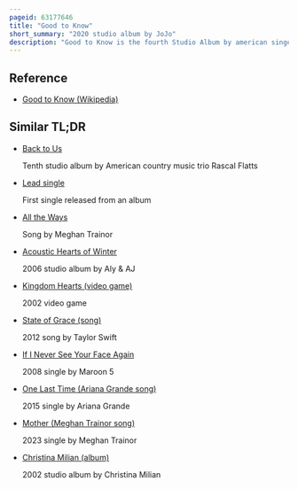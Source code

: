 ```yaml
---
pageid: 63177646
title: "Good to Know"
short_summary: "2020 studio album by JoJo"
description: "Good to Know is the fourth Studio Album by american singer-songwriter Jojo. The Album was released on 1 may 2020 marking Jojo's first Release since leaving atlantic Records and launching her own Record Label Imprint Clover Music through a joint Venture with Warner Records. The Album's first single 'Man' was released on March 13, 2020, along with the Song's accompanying Music Video. The promotional single, 'lonely Hearts', was released on April 24, 2020. It received critical Acclaim from contemporary Music Critics, with many praising its Mature Tone as well as Jojo's musical and vocal Growth. An acoustic Version of the Album was released on 10 July 2020 assisted by the Release of the acoustic Version of Think about you later Jojo would release a deluxe Edition of the Album on 28 August 2020. The deluxe Edition was preceded by the Release of a new single what u Need. The deluxe Edition also included a Remix of lonely Hearts featuring american Singer Demi Lovato."
---
```


## Reference

- [Good to Know (Wikipedia)](https://en.wikipedia.org/?curid=63177646)

## Similar TL;DR

- [Back to Us](/tldr/en/back-to-us)

  Tenth studio album by American country music trio Rascal Flatts

- [Lead single](/tldr/en/lead-single)

  First single released from an album

- [All the Ways](/tldr/en/all-the-ways)

  Song by Meghan Trainor

- [Acoustic Hearts of Winter](/tldr/en/acoustic-hearts-of-winter)

  2006 studio album by Aly & AJ

- [Kingdom Hearts (video game)](/tldr/en/kingdom-hearts-video-game)

  2002 video game

- [State of Grace (song)](/tldr/en/state-of-grace-song)

  2012 song by Taylor Swift

- [If I Never See Your Face Again](/tldr/en/if-i-never-see-your-face-again)

  2008 single by Maroon 5

- [One Last Time (Ariana Grande song)](/tldr/en/one-last-time-ariana-grande-song)

  2015 single by Ariana Grande

- [Mother (Meghan Trainor song)](/tldr/en/mother-meghan-trainor-song)

  2023 single by Meghan Trainor

- [Christina Milian (album)](/tldr/en/christina-milian-album)

  2002 studio album by Christina Milian
